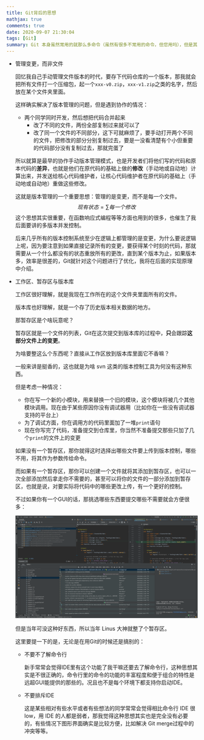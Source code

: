 ```yaml
---
title: Git背后的思想
mathjax: true
comments: true
date: 2020-09-07 21:30:04
tags: [Git]
summary: Git 本身虽然常用的就那么多命令（虽然有很多不常用的命令，但您用吗），但是其背后的思想却是非常精妙的。
---
```


- 管理变更，而非文件

  回忆我自己手动管理文件版本的时代，要存下代码仓库的一个版本，那我就会把所有文件打一个压缩包，起一个`xxx-v0.zip`，`xxx-v1.zip`之类的名字，然后放在某个文件夹里面。

  这样确实解决了版本管理的问题，但是遇到协作的情况：

  - 两个同学同时开发，然后想把代码合并起来
    - 改了不同的文件，两份全部复制过来就可以了
    - 改了同一个文件的不同部分，这下可就麻烦了，要手动打开两个不同的文件，把修改的部分分别复制过去，要是一没看清楚有个小但重要的代码部分没有复制过去，那就完蛋了

  所以就算是最早的协作手动版本管理模式，也是开发者们将他们写的代码和原本代码的**差异**，也就是他们在原代码的基础上做的**修改**（手动地或自动地）计算出来，并发送给核心代码维护者，让核心代码维护者在原代码的基础上（手动地或自动地）重做这些修改。

  这就是版本管理的一个重要思想：管理的是变更，而不是每一个文件。
  $$
  现有状态 = \sum 每一个修改
  $$
  这个思想其实很重要，在函数响应式编程等等方面也用到的很多，也催生了我后面要讲的多版本并发控制。

  后来几乎所有的版本控制系统至少在逻辑上都管理的是变更，为什么要说逻辑上呢，因为要注意到如果直接记录所有的变更，要获得某个时刻的代码，那就需要从一个什么都没有的状态重放所有的更改，直到某个版本为止，如果版本多，效率是很差的，Git就针对这个问题进行了优化，我将在后面的实现原理中介绍。

- 工作区、暂存区与版本库

  工作区很好理解，就是我现在工作所在的这个文件夹里面所有的文件。

  版本库也好理解，就是一个存了历史版本相关数据的地方。

  那暂存区是个啥玩意呢？

  暂存区就是一个文件的列表，Git在这次提交到版本库的过程中，**只**会跟踪**这部分文件上的变更**。

  为啥要整这么个东西呢？直接从工作区放到版本库里面它不香嘛？

  一般来讲是挺香的，这也就是为啥 svn 这类的版本控制工具为何没有这种东西。

  但是考虑一种情况：

  - 你在写一个新的小模块，用来替换一个旧的模块，这个模块将被几个其他模块调用。现在由于某些原因你没有调试器用（比如你在一些没有调试器支持的平台上）
  - 为了调试方面，你在调用方的代码里面加了一堆`print`语句
  - 现在你写完了代码，准备提交到仓库里，你当然不准备提交那些只加了几个`print`的文件上的变更

  如果没有一个暂存区，那你就得这时选择出哪些文件要上传到版本控制，哪些不用，将其作为参数传给命令。

  而如果有一个暂存区，那你可以创建一个文件就将其添加到暂存区，也可以一次全部添加然后拿走你不需要的，甚至可以将你的文件的一部分添加到暂存区，也就是说，对要实际将代码中的哪些更改上传，有一个更好的控制。

  不过如果你有一个GUI的话，那挑选哪些东西要提交哪些不需要就会方便很多：

  ![GUI-picking](Git背后的思想/GUI-picking.png)

  但是当年可没这种好东西，所以当年 Linus 大神就整了个暂存区。

  这里要提一下的是，无论是在用Git的时候还是搞别的：

  - 不要不了解命令行

    新手常常会觉得IDE里有这个功能了我干嘛还要去了解命令行，这种思想其实是不很正确的，命令行里的命令的功能的丰富程度和便于组合的特性是远超GUI能提供的那些的。况且也不是每个环境下都支持你启动IDE。

  - 不要排斥IDE

    这是某些相对有些水平或者有些想法的同学常常会觉得相比命令行 IDE 很 low，用 IDE 的人都是弱者，那我觉得这种思想其实也是完全没有必要的，有些情况下图形界面确实是比较方便，比如解决 Git merge过程中的冲突等等。



